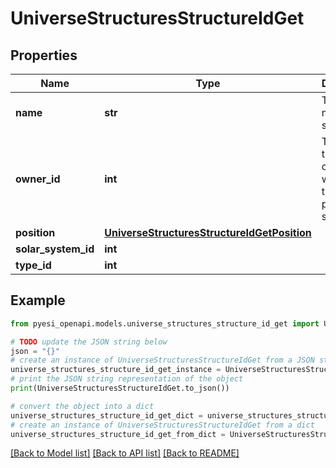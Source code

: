 # UniverseStructuresStructureIdGet


## Properties

Name | Type | Description | Notes
------------ | ------------- | ------------- | -------------
**name** | **str** | The full name of the structure | 
**owner_id** | **int** | The ID of the corporation who owns this particular structure | 
**position** | [**UniverseStructuresStructureIdGetPosition**](UniverseStructuresStructureIdGetPosition.md) |  | [optional] 
**solar_system_id** | **int** |  | 
**type_id** | **int** |  | [optional] 

## Example

```python
from pyesi_openapi.models.universe_structures_structure_id_get import UniverseStructuresStructureIdGet

# TODO update the JSON string below
json = "{}"
# create an instance of UniverseStructuresStructureIdGet from a JSON string
universe_structures_structure_id_get_instance = UniverseStructuresStructureIdGet.from_json(json)
# print the JSON string representation of the object
print(UniverseStructuresStructureIdGet.to_json())

# convert the object into a dict
universe_structures_structure_id_get_dict = universe_structures_structure_id_get_instance.to_dict()
# create an instance of UniverseStructuresStructureIdGet from a dict
universe_structures_structure_id_get_from_dict = UniverseStructuresStructureIdGet.from_dict(universe_structures_structure_id_get_dict)
```
[[Back to Model list]](../README.md#documentation-for-models) [[Back to API list]](../README.md#documentation-for-api-endpoints) [[Back to README]](../README.md)



